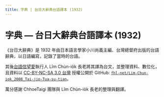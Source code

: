 ```yaml
---
title: 字典 | 台日大辭典台語譯本 (1932)
---
```


# 字典 — 台日大辭典台語譯本 (1932)

《台日大辭典》是 1932 年由日本語言學家小川尚義主編、台灣總督府出版的台語辭典，以日語編寫，記錄了當時的台語。

其後[台語信望愛](https://toj.fhl.net/index.html)執行人 Lîm Chùn-io̍k 長老將其譯為台文，並整理資料、數位化，且資料以 [CC-BY-NC-SA 3.0 台灣](https://creativecommons.org/licenses/by-nc-sa/3.0/tw/) 授權公開於 GitHub: [`fhl-net/Lim-Chun-iok_2008_Tai-jip-Tua-su-tian`](https://github.com/fhl-net/Lim-Chun-iok_2008_Tai-jip-Tua-su-tian)。

萬分感謝 ChhoeTaigi 團隊與 Lîm Chùn-io̍k 長老的整理與翻譯。
